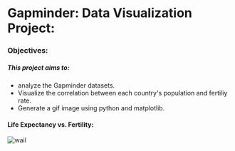 # Gapminder: Data Visualization Project:

### Objectives:
##### This project aims to:
* analyze the Gapminder datasets.
* Visualize the correlation between each country's population and fertiliy rate.
* Generate a gif image using python and matplotlib.
 
#### Life Expectancy vs. Fertility:
![wail](lifeexp.gif)

